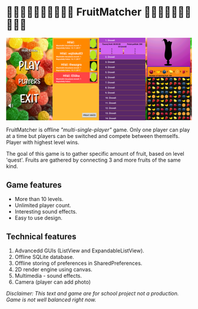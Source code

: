 # :banana::apple::lemon::strawberry::orange::banana::apple::lemon::strawberry::orange: FruitMatcher :banana::apple::lemon::strawberry::orange::banana::apple::lemon::strawberry::orange:


![landing](/screenshots/combined.png)

FruitMatcher is offline *"multi-single-player"* game. Only one player can play at a time but players can be switched and compete between themselfs. Player with highest level wins.

The goal of this game is to gather specific amount of fruit, based on level 'quest'. Fruits are gathered by connecting 3 and more fruits of the same kind.

##  Game features
  
  * More than 10 levels.
  * Unlimited player count.
  * Interesting sound effects.
  * Easy to use design.

##  Technical features

  1. Advancedd GUIs (ListView and ExpandableListView).
  2. Offline SQLite database.
  3. Offline storing of preferences in SharedPreferences.
  4. 2D render engine using canvas.
  5. Multimedia - sound effects.
  6. Camera (player can add photo)
  
  
  
  
  
  
*Disclaimer:*
*This text and game are for school project not a production. Game is not well balanced right now.*
